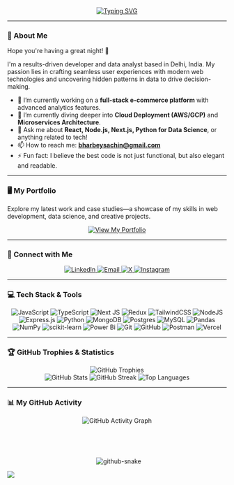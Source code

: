<div align="center">

  <a href="https://git.io/typing-svg">
    <img src="https://readme-typing-svg.demolab.com?font=Fira+Code&weight=600&size=25&duration=4000&pause=1000&color=58A6FF&center=true&vCenter=true&width=435&lines=%2Hi+there%2C+I'm+Sachin+Bharbey+%F0%9F%91%8B;Full-Stack+Developer;Data+Science+Enthusiast;MERN+Stack+Expert" alt="Typing SVG" />
  </a>

</div>

---

### 🚀 About Me

Hope you're having a great night! 🌙

I'm a results-driven developer and data analyst based in Delhi, India. My passion lies in crafting seamless user experiences with modern web technologies and uncovering hidden patterns in data to drive decision-making.

* 🔭 I’m currently working on a **full-stack e-commerce platform** with advanced analytics features.
* 🌱 I’m currently diving deeper into **Cloud Deployment (AWS/GCP)** and **Microservices Architecture**.
* 💬 Ask me about **React, Node.js, Next.js, Python for Data Science**, or anything related to tech!
* 📫 How to reach me: **bharbeysachin@gmail.com**
* ⚡ Fun fact: I believe the best code is not just functional, but also elegant and readable.

---

### 🖥️ My Portfolio

Explore my latest work and case studies—a showcase of my skills in web development, data science, and creative projects.

<p align="center">
  <a href="https://sachin-bharbey.vercel.app" target="_blank">
    <img src="https://img.shields.io/badge/View_My_Portfolio-000000?style=for-the-badge&logo=vercel&logoColor=white" alt="View My Portfolio"/>
  </a>
</p>

---

### 🔗 Connect with Me

<p align="center">
  <a href="https://linkedin.com/in/sachin-bharbey-b128a4242">
    <img src="https://img.shields.io/badge/LinkedIn-0077B5?style=for-the-badge&logo=linkedin&logoColor=white" alt="LinkedIn"/>
  </a>
  <a href="mailto:bharbeysachin@gmail.com">
    <img src="https://img.shields.io/badge/Email-D14836?style=for-the-badge&logo=gmail&logoColor=white" alt="Email"/>
  </a>
  <a href="https://x.com/sachin_bh31">
    <img src="https://img.shields.io/badge/X-000000?style=for-the-badge&logo=X&logoColor=white" alt="X"/>
  </a>
  <a href="https://instagram.com/sachin_bh10">
    <img src="https://img.shields.io/badge/Instagram-E4405F?style=for-the-badge&logo=Instagram&logoColor=white" alt="Instagram"/>
  </a>
</p>

---

### 💻 Tech Stack & Tools

<p align="center">
  <img src="https://img.shields.io/badge/javascript-%23323330.svg?style=for-the-badge&logo=javascript&logoColor=%23F7DF1E" alt="JavaScript">
  <img src="https://img.shields.io/badge/typescript-%23007ACC.svg?style=for-the-badge&logo=typescript&logoColor=white" alt="TypeScript">
  <img src="https://img.shields.io/badge/Next-black?style=for-the-badge&logo=next.js&logoColor=white" alt="Next JS">
  <img src="https://img.shields.io/badge/redux-%23593d88.svg?style=for-the-badge&logo=redux&logoColor=white" alt="Redux">
  <img src="https://img.shields.io/badge/tailwindcss-%2338B2AC.svg?style=for-the-badge&logo=tailwind-css&logoColor=white" alt="TailwindCSS">
  <img src="https://img.shields.io/badge/node.js-6DA55F?style=for-the-badge&logo=node.js&logoColor=white" alt="NodeJS">
  <img src="https://img.shields.io/badge/express.js-%23404d59.svg?style=for-the-badge&logo=express&logoColor=%2361DAFB" alt="Express.js">
  <img src="https://img.shields.io/badge/python-3670A0?style=for-the-badge&logo=python&logoColor=ffdd54" alt="Python">
  <img src="https://img.shields.io/badge/MongoDB-%234ea94b.svg?style=for-the-badge&logo=mongodb&logoColor=white" alt="MongoDB">
  <img src="https://img.shields.io/badge/postgres-%23316192.svg?style=for-the-badge&logo=postgresql&logoColor=white" alt="Postgres">
  <img src="https://img.shields.io/badge/mysql-4479A1.svg?style=for-the-badge&logo=mysql&logoColor=white" alt="MySQL">
  <img src="https://img.shields.io/badge/pandas-%23150458.svg?style=for-the-badge&logo=pandas&logoColor=white" alt="Pandas">
  <img src="https://img.shields.io/badge/numpy-%23013243.svg?style=for-the-badge&logo=numpy&logoColor=white" alt="NumPy">
  <img src="https://img.shields.io/badge/scikit--learn-%23F7931E.svg?style=for-the-badge&logo=scikit-learn&logoColor=white" alt="scikit-learn">
  <img src="https://img.shields.io/badge/power_bi-F2C811?style=for-the-badge&logo=powerbi&logoColor=black" alt="Power Bi">
  <img src="https://img.shields.io/badge/git-%23F05033.svg?style=for-the-badge&logo=git&logoColor=white" alt="Git">
  <img src="https://img.shields.io/badge/github-%23121011.svg?style=for-the-badge&logo=github&logoColor=white" alt="GitHub">
  <img src="https://img.shields.io/badge/Postman-FF6C37?style=for-the-badge&logo=postman&logoColor=white" alt="Postman">
  <img src="https://img.shields.io/badge/vercel-%23000000.svg?style=for-the-badge&logo=vercel&logoColor=white" alt="Vercel">
</p>

---

### 🏆 GitHub Trophies & Statistics

<div align="center">
  <img src="https://github-profile-trophy.vercel.app/?username=NodePulse&theme=radical&no-frame=true&no-bg=false&margin-w=4" alt="GitHub Trophies"/>
</div>

<div align="center">
  <img src="https://github-readme-stats.vercel.app/api?username=NodePulse&theme=dark&hide_border=false&include_all_commits=false&count_private=false" alt="GitHub Stats"/>
  <img src="https://nirzak-streak-stats.vercel.app/?user=NodePulse&theme=dark&hide_border=false" alt="GitHub Streak"/>
  <img src="https://github-readme-stats.vercel.app/api/top-langs/?username=NodePulse&theme=dark&hide_border=false&include_all_commits=true&count_private=true&layout=compact" alt="Top Languages"/>
</div>

---

### 📊 My GitHub Activity

<div align="center">
  <img src="https://github-readme-activity-graph.vercel.app/graph?username=NodePulse&bg_color=0D1117&color=58A6FF&line=58A6FF&point=FFFFFF&area=true&hide_border=true" alt="GitHub Activity Graph"/>
</div>

<div align="center">
  <picture>

  <source media="(prefers-color-scheme: dark)" srcset="https://raw.githubusercontent.com/tobiasmeyhoefer/tobiasmeyhoefer/output/github-snake-dark.svg" />

  <source media="(prefers-color-scheme: light)" srcset="https://raw.githubusercontent.com/tobiasmeyhoefer/tobiasmeyhoefer/output/github-snake.svg" />

  <img alt="github-snake" src="https://raw.githubusercontent.com/tobiasmeyhoefer/tobiasmeyhoefer/output/github-snake.svg" />

</picture>
</div>

[![](https://visitcount.itsvg.in/api?id=NodePulse&icon=0&color=0)](https://visitcount.itsvg.in)
